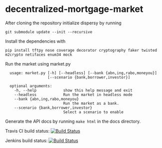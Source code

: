 # decentralized-mortgage-market
After cloning the repository initialize dispersy by running

`git submodule update --init --recursive`

Install the dependencies with

`pip install tftpy nose coverage decorator cryptography faker twisted m2crypto netifaces enum34 mock`

Run the market using market.py
```
  usage: market.py [-h] [--headless] [--bank {abn,ing,rabo,moneyou}]
                   [--scenario {bank,borrower,investor}]

  optional arguments:
    -h, --help            show this help message and exit
    --headless            Run the market in headless mode
    --bank {abn,ing,rabo,moneyou}
                          Run the market as a bank.
    --scenario {bank,borrower,investor}
                          Select a scenario to enable
```

Generate the API docs by running `make html` in the docs directory.


Travis CI build status: [![Build Status](https://travis-ci.org/Jumba/decentralized-mortgage-market.svg?branch=master)](https://travis-ci.org/Jumba/decentralized-mortgage-market)


Jenkins build status: [![Build Status](https://jenkins.tribler.org/job/pers/job/bep_market_v3/badge/icon)](https://jenkins.tribler.org/job/pers/job/bep_market_v3/)
